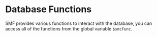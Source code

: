 # Database Functions
SMF provides various functions to interact with the database, you can access all of the functions from the global variable `$smcFunc`.
